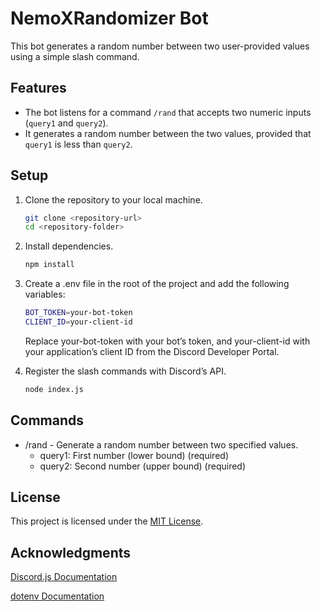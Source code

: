 # NemoXRandomizer Bot

This bot generates a random number between two user-provided values using a simple slash command.

## Features

- The bot listens for a command `/rand` that accepts two numeric inputs (`query1` and `query2`).
- It generates a random number between the two values, provided that `query1` is less than `query2`.

## Setup

1. Clone the repository to your local machine.

   ```bash
   git clone <repository-url>
   cd <repository-folder>
   ```

2. Install dependencies.

   ```bash
   npm install
   ```

3. Create a .env file in the root of the project and add the following variables:

   ```bash
   BOT_TOKEN=your-bot-token
   CLIENT_ID=your-client-id
   ```

   Replace your-bot-token with your bot’s token, and your-client-id with your application’s client ID from the Discord Developer Portal.

4. Register the slash commands with Discord’s API.
   ```bash
   node index.js
   ```

## Commands

- /rand - Generate a random number between two specified values.
  - query1: First number (lower bound) (required)
  - query2: Second number (upper bound) (required)

## License

This project is licensed under the [MIT License]().

## Acknowledgments

[Discord.js Documentation](https://discord.js.org/docs)

[dotenv Documentation](https://www.dotenv.org/docs/)
